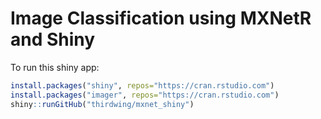 # Image Classification using MXNetR and Shiny

To run this shiny app:

```r
install.packages("shiny", repos="https://cran.rstudio.com")
install.packages("imager", repos="https://cran.rstudio.com")
shiny::runGitHub("thirdwing/mxnet_shiny")
```
